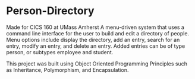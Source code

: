 # Person-Directory
Made for CICS 160 at UMass Amherst
A menu-driven system that uses a command line interface for the user to build and edit a directory of people.
Menu options include display the directory, add an entry, search for an entry, modify an entry, and delete an entry.
Added entries can be of type person, or subtypes employee and student.

This project was built using Object Oriented Programming Principles such as Inheritance, Polymorphism, and Encapsulation.
